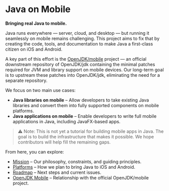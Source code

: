 # Java on Mobile

**Bringing real Java to mobile.**

Java runs everywhere — server, cloud, and desktop — but running it seamlessly on mobile remains challenging. This project aims to fix that by creating the code, tools, and documentation to make Java a first-class citizen on iOS and Android.

A key part of this effort is the [OpenJDK/mobile](openjdk-mobile.md) project — an official downstream repository of OpenJDK/jdk containing the minimal patches required for JVM and library support on mobile devices. Our long-term goal is to upstream these patches into OpenJDK/jdk, eliminating the need for a separate repository.

We focus on two main use cases:

- **Java libraries on mobile** – Allow developers to take existing Java libraries and convert them into fully supported components on mobile platforms.
- **Java applications on mobile** – Enable developers to write full mobile applications in Java, including JavaFX-based apps.

> ⚠️ Note: This is not yet a tutorial for building mobile apps in Java. The goal is to build the infrastructure that makes it possible. We hope contributors will help fill the remaining gaps.

From here, you can explore:

- [Mission](mission.md) – Our philosophy, constraints, and guiding principles.
- [Platforms](platforms.md) – How we plan to bring Java to iOS and Android.
- [Roadmap](roadmap.md) – Next steps and current issues.
- [OpenJDK Mobile](openjdk-mobile.md) – Relationship with the official OpenJDK/mobile project.

